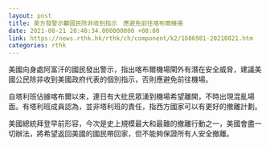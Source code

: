 ```yaml
---
layout: post
title: 美方發警示籲國民除非收到指示　應避免前往喀布爾機場
date: 2021-08-21 20:48:34.000000000 +08:00
link: https://news.rthk.hk/rthk/ch/component/k2/1606981-20210821.htm
categories: rthk
---
```


美國向身處阿富汗的國民發出警示，指出喀布爾機場閘外有潛在安全威脅，建議美國公民除非收到美國政府代表的個別指示，否則應避免前往機場。

自塔利班佔據喀布爾以來，連日有大批民眾湧到機場希望離開，不時出現混亂場面。有塔利班成員認為，並非塔利班的責任，指西方國家可以有更好的撤離計劃。

美國總統拜登早前形容，今次是史上規模最大和最難的撤離行動之一，美國會盡一切辦法，將希望返回美國的國民帶回家，但不能夠保證所有人安全撤離。
